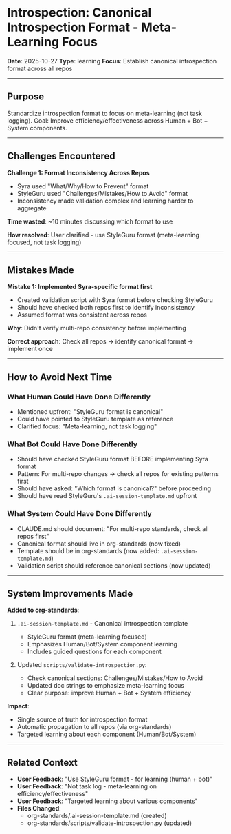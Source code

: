 # Introspection: Canonical Introspection Format - Meta-Learning Focus

**Date**: 2025-10-27
**Type**: learning
**Focus**: Establish canonical introspection format across all repos

---

## Purpose

Standardize introspection format to focus on meta-learning (not task logging).
Goal: Improve efficiency/effectiveness across Human + Bot + System components.

---

## Challenges Encountered

**Challenge 1: Format Inconsistency Across Repos**
- Syra used "What/Why/How to Prevent" format
- StyleGuru used "Challenges/Mistakes/How to Avoid" format
- Inconsistency made validation complex and learning harder to aggregate

**Time wasted**: ~10 minutes discussing which format to use

**How resolved**: User clarified - use StyleGuru format (meta-learning focused, not task logging)

---

## Mistakes Made

**Mistake 1: Implemented Syra-specific format first**
- Created validation script with Syra format before checking StyleGuru
- Should have checked both repos first to identify inconsistency
- Assumed format was consistent across repos

**Why**: Didn't verify multi-repo consistency before implementing

**Correct approach**: Check all repos → identify canonical format → implement once

---

## How to Avoid Next Time

### What Human Could Have Done Differently
- Mentioned upfront: "StyleGuru format is canonical"
- Could have pointed to StyleGuru template as reference
- Clarified focus: "Meta-learning, not task logging"

### What Bot Could Have Done Differently
- Should have checked StyleGuru format BEFORE implementing Syra format
- Pattern: For multi-repo changes → check all repos for existing patterns first
- Should have asked: "Which format is canonical?" before proceeding
- Should have read StyleGuru's `.ai-session-template.md` upfront

### What System Could Have Done Differently
- CLAUDE.md should document: "For multi-repo standards, check all repos first"
- Canonical format should live in org-standards (now fixed)
- Template should be in org-standards (now added: `.ai-session-template.md`)
- Validation script should reference canonical sections (now updated)

---

## System Improvements Made

**Added to org-standards**:
1. `.ai-session-template.md` - Canonical introspection template
   - StyleGuru format (meta-learning focused)
   - Emphasizes Human/Bot/System component learning
   - Includes guided questions for each component

2. Updated `scripts/validate-introspection.py`:
   - Check canonical sections: Challenges/Mistakes/How to Avoid
   - Updated doc strings to emphasize meta-learning focus
   - Clear purpose: improve Human + Bot + System efficiency

**Impact**:
- Single source of truth for introspection format
- Automatic propagation to all repos (via org-standards)
- Targeted learning about each component (Human/Bot/System)

---

## Related Context

- **User Feedback**: "Use StyleGuru format - for learning (human + bot)"
- **User Feedback**: "Not task log - meta-learning on efficiency/effectiveness"
- **User Feedback**: "Targeted learning about various components"
- **Files Changed**:
  - org-standards/.ai-session-template.md (created)
  - org-standards/scripts/validate-introspection.py (updated)
